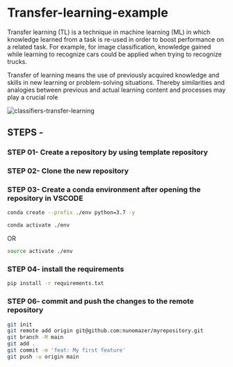 # Transfer-learning-example

Transfer learning (TL) is a technique in machine learning (ML) in which knowledge learned from a task is re-used in order to boost performance on a related task. For example, for image classification, knowledge gained while learning to recognize cars could be applied when trying to recognize trucks.

Transfer of learning means the use of previously acquired knowledge and skills in new learning or problem-solving situations. Thereby similarities and analogies between previous and actual learning content and processes may play a crucial role

![classifiers-transfer-learning](https://github.com/sohel-jagirdar/transfer_learning/assets/52422511/20cbd98b-7f84-46d3-a9ba-199291e34df5)

## STEPS -
 
### STEP 01- Create a repository by using template repository

### STEP 02- Clone the new repository

### STEP 03- Create a conda environment after opening the repository in VSCODE

```bash
conda create --prefix ./env python=3.7 -y
```

```bash
conda activate ./env
```
OR
```bash
source activate ./env
```

### STEP 04- install the requirements
```bash
pip install -r requirements.txt
```

### STEP 06- commit and push the changes to the remote repository

```bash
git init
git remote add origin git@github.com:nunomazer/myrepository.git
git branch -M main
git add .
git commit -m 'feat: My first feature'
git push -u origin main


```
